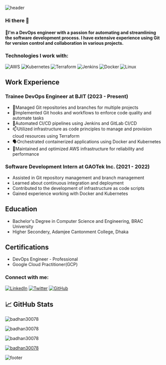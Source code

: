 ![header](https://capsule-render.vercel.app/api?type=wave&color=gradient&height=300&section=header&text=%20Badhan%20Saha&fontSize=90)

### Hi there 👋


#### 🌟I'm a DevOps engineer with a passion for automating and streamlining the software development process. I have extensive experience using Git for version control and collaboration in various projects.

### Technologies I work with:

![AWS](https://img.shields.io/badge/-AWS-232F3E?style=for-the-badge&logo=Amazon-AWS&logoColor=ffffff)
![Kubernetes](https://img.shields.io/badge/-Kubernetes-326CE5?style=for-the-badge&logo=Kubernetes&logoColor=ffffff)
![Terraform](https://img.shields.io/badge/-Terraform-623CE4?style=for-the-badge&logo=Terraform&logoColor=ffffff)
![Jenkins](https://img.shields.io/badge/-Jenkins-D24939?style=for-the-badge&logo=Jenkins&logoColor=ffffff)
![Docker](https://img.shields.io/badge/-Docker-2496ED?style=for-the-badge&logo=Docker&logoColor=ffffff)
![Linux](https://img.shields.io/badge/-Linux-FCC624?style=for-the-badge&logo=Linux&logoColor=ffffff)

## Work Experience
### Trainee DevOps Engineer at BJIT (2023 - Present)
- 🔭Managed Git repositories and branches for multiple projects
- 🌱Implemented Git hooks and workflows to enforce code quality and automate tasks
- 💬Automated CI/CD pipelines using Jenkins and GitLab CI/CD
- 📫Utilized infrastructure as code principles to manage and provision cloud resources using Terraform
- 🗣Orchestrated containerized applications using Docker and Kubernetes
- 🎉Maintained and optimized AWS infrastructure for reliability and performance

### Software Development Intern at GAOTek Inc. (2021 - 2022)
- Assisted in Git repository management and branch management
- Learned about continuous integration and deployment
- Contributed to the development of infrastructure as code scripts
- Gained experience working with Docker and Kubernetes

## Education
- Bachelor's Degree in Computer Science and Engineering, BRAC University
- Higher Secondery, Adamjee Cantonment College, Dhaka

## Certifications
- DevOps Engineer - Professional
- Google Cloud Practitioner(GCP)

### Connect with me:

[![LinkedIn](https://img.shields.io/badge/-LinkedIn-0077B5?style=for-the-badge&logo=LinkedIn&logoColor=ffffff)](https://www.linkedin.com/in/badhansaha)
[![Twitter](https://img.shields.io/badge/-Twitter-1DA1F2?style=for-the-badge&logo=Twitter&logoColor=ffffff)](https://twitter.com/yourusername)
[![GitHub](https://img.shields.io/badge/-GitHub-181717?style=for-the-badge&logo=GitHub&logoColor=ffffff)](https://github.com/badhan30078)

## 📈 GitHub Stats
<p align="left"> <img src="https://komarev.com/ghpvc/?username=badhan30078&label=Profile%20views&color=0e75b6&style=flat" alt="badhan30078" /> </p>
<p><img align="center" src="https://github-readme-stats.vercel.app/api?username=badhan30078&show_icons=true&locale=en" alt="badhan30078" /></p>
<p><img align="center" src="https://github-readme-streak-stats.herokuapp.com/?user=badhan30078&" alt="badhan30078" /></p>
<p align="left"> <a href="https://github.com/ryo-ma/github-profile-trophy"><img src="https://github-profile-trophy.vercel.app/?username=badhan30078" alt="badhan30078" /></a> </p>

![footer](https://capsule-render.vercel.app/api?type=wave&color=gradient&height=200&section=footer)

